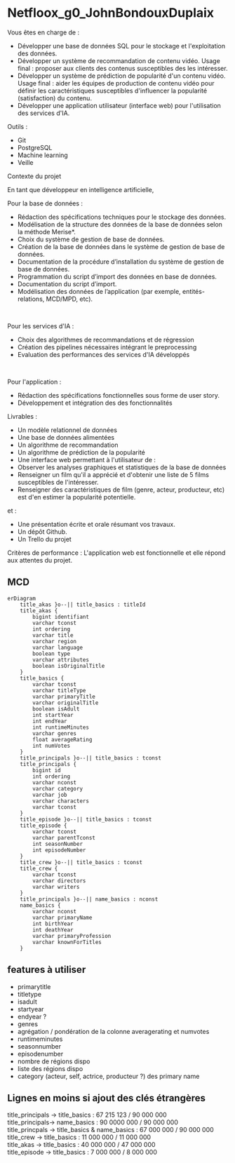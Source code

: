 # Netfloox_g0_JohnBondouxDuplaix

Vous êtes en charge de :
- Développer une base de données SQL pour le stockage et l'exploitation des données.
- Développer un système de recommandation de contenu vidéo. Usage final : proposer aux clients des contenus susceptibles des les intéresser.
- Développer un système de prédiction de popularité d'un contenu vidéo. Usage final : aider les équipes de production de contenu vidéo pour définir les caractéristiques susceptibles d'influencer la popularité (satisfaction) du contenu.
- Développer une application utilisateur (interface web) pour l'utilisation des services d'IA.

Outils :
- Git
- PostgreSQL
- Machine learning
- Veille

Contexte du projet

En tant que développeur en intelligence artificielle,

Pour la base de données :

- Rédaction des spécifications techniques pour le stockage des données.
- Modélisation de la structure des données de la base de données selon la méthode Merise*.
- Choix du système de gestion de base de données.
- Création de la base de données dans le système de gestion de base de données.
- Documentation de la procédure d’installation du système de gestion de base de données.
- Programmation du script d’import des données en base de données.
- Documentation du script d’import.
- Modélisation des données de l’application (par exemple, entités-relations, MCD/MPD, etc).

​

Pour les services d'IA :

- Choix des algorithmes de recommandations et de régression
- Création des pipelines nécessaires intégrant le preprocessing
- Evaluation des performances des services d'IA développés

​

Pour l'application :

- Rédaction des spécifications fonctionnelles sous forme de user story.
- Développement et intégration des des fonctionnalités

Livrables :

- Un modèle relationnel de données
- Une base de données alimentées
- Un algorithme de recommandation
- Un algorithme de prédiction de la popularité
- Une interface web permettant à l'utilisateur de :
- Observer les analyses graphiques et statistiques de la base de données
- Renseigner un film qu'il a apprécié et d'obtenir une liste de 5 films susceptibles de l'intéresser.
- Renseigner des caractéristiques de film (genre, acteur, producteur, etc) est d'en estimer la popularité potentielle. 

et :
- Une présentation écrite et orale résumant vos travaux.
- Un dépôt Github.
- Un Trello du projet

Critères de performance : 
L'application web est fonctionnelle et elle répond aux attentes du projet.


## MCD

```mermaid
erDiagram
    title_akas }o--|| title_basics : titleId
    title_akas {
        bigint identifiant
        varchar tconst
        int ordering
        varchar title
        varchar region
        varchar language
        boolean type
        varchar attributes
        boolean isOriginalTitle
    } 
    title_basics {
        varchar tconst
        varchar titleType
        varchar primaryTitle
        varchar originalTitle
        boolean isAdult
        int startYear
        int endYear
        int runtimeMinutes
        varchar genres
        float averageRating
        int numVotes
    }
    title_principals }o--|| title_basics : tconst
    title_principals {
        bigint id
        int ordering
        varchar nconst
        varchar category
        varchar job
        varchar characters
        varchar tconst
    }
    title_episode }o--|| title_basics : tconst
    title_episode {
        varchar tconst
        varchar parentTconst
        int seasonNumber
        int episodeNumber
    }
    title_crew }o--|| title_basics : tconst
    title_crew {
        varchar tconst
        varchar directors
        varchar writers
    }
    title_principals }o--|| name_basics : nconst
    name_basics {
        varchar nconst
        varchar primaryName
        int birthYear
        int deathYear
        varchar primaryProfession
        varchar knownForTitles
    }

```

## features à utiliser

- primarytitle
- titletype
- isadult
- startyear
- endyear ?
- genres
- agrégation / pondération de la colonne averagerating et numvotes
- runtimeminutes
- seasonnumber
- episodenumber
- nombre de régions dispo
- liste des régions dispo
- category (acteur, self, actrice, producteur ?) des primary name


## Lignes en moins si ajout des clés étrangères

title_principals -> title_basics : 67 215 123 / 90 000 000  
title_principals-> name_basics : 90 0000 000 / 90 000 000   
title_princpals -> title_basics & name_basics : 67 000 000 / 90 000 000   
title_crew -> title_basics : 11 000 000 / 11 000 000   
title_akas -> title_basics : 40 000 000 / 47 000 000  
title_episode -> title_basics : 7 000 000 / 8 000 000
